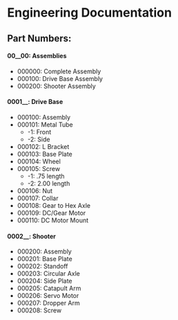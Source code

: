 # Engineering Documentation
## Part Numbers:
#### 00__00: Assemblies
- 000000: Complete Assembly
- 000100: Drive Base Assembly
- 000200: Shooter Assembly

#### 0001__: Drive Base
- 000100: Assembly
- 000101: Metal Tube
	- -1: Front
	- -2: Side
- 000102: L Bracket
- 000103: Base Plate
- 000104: Wheel
- 000105: Screw
	- -1: .75 length
	- -2: 2.00 length
- 000106: Nut
- 000107: Collar
- 000108: Gear to Hex Axle
- 000109: DC/Gear Motor
- 000110: DC Motor Mount

#### 0002__: Shooter
- 000200: Assembly
- 000201: Base Plate
- 000202: Standoff
- 000203: Circular Axle
- 000204: Side Plate
- 000205: Catapult Arm
- 000206: Servo Motor
- 000207: Dropper Arm
- 000208: Screw
